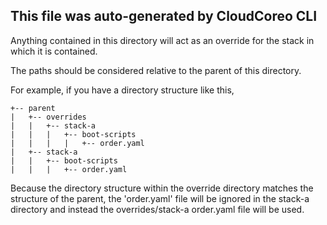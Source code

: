## This file was auto-generated by CloudCoreo CLI
Anything contained in this directory will act as an override for the stack in which it is contained.

The paths should be considered relative to the parent of this directory.

For example, if you have a directory structure like this,

```
+-- parent
|   +-- overrides
|   |   +-- stack-a
|   |   |   +-- boot-scripts
|   |   |   |   +-- order.yaml
|   +-- stack-a
|   |   +-- boot-scripts
|   |   |   +-- order.yaml
```
Because the directory structure within the override directory matches the structure of the parent,
the 'order.yaml' file will be ignored in the stack-a directory and instead the overrides/stack-a order.yaml
file will be used.